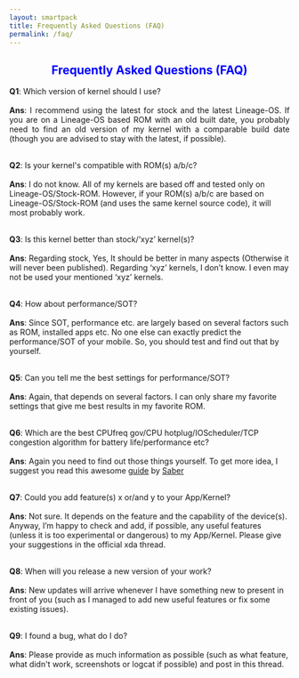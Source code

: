 ```yaml
---
layout: smartpack
title: Frequently Asked Questions (FAQ)
permalink: /faq/
---
```


<h2 style="color: blue; text-align: center">Frequently Asked Questions (FAQ)</h2>

<p style="text-align: justify;"><strong>Q1</strong>: Which version of kernel should I use?<br>
<br><strong>Ans</strong>: I recommend using the latest for stock and the latest Lineage-OS. If you are on a Lineage-OS based ROM  with an old built date, you probably need to find an old version of my kernel with a comparable build date (though you are advised to stay with the latest, if possible).<br>

<br><strong>Q2</strong>: Is your kernel's compatible with ROM(s) a/b/c?<br>
<br><strong>Ans</strong>: I do not know. All of my kernels are based off and tested only on Lineage-OS/Stock-ROM. However, if your ROM(s) a/b/c are based on Lineage-OS/Stock-ROM (and uses the same kernel source code), it will most probably work.<br>

<br><strong>Q3</strong>: Is this kernel better than stock/‘xyz’ kernel(s)?<br>
<br><strong>Ans</strong>: Regarding stock, Yes, It should be better in many aspects (Otherwise it will never been published). Regarding ‘xyz’ kernels, I don’t know. I even may not be used your mentioned ‘xyz’ kernels.<br>

<br><strong>Q4</strong>: How about performance/SOT?<br>
<br><strong>Ans</strong>: Since SOT, performance etc. are largely based on several factors such as ROM, installed apps etc. No one else can exactly predict the performance/SOT of your mobile. So, you should test and find out that by yourself.<br>

<br><strong>Q5</strong>: Can you tell me the best settings for performance/SOT?<br>
<br><strong>Ans</strong>: Again, that depends on several factors. I can only share my favorite settings that give me best results in my favorite ROM.<br>

<br><strong>Q6</strong>: Which are the best CPUfreq gov/CPU hotplug/IOScheduler/TCP congestion algorithm for battery life/performance etc?<br>
<br><strong>Ans</strong>: Again you need to find out those things yourself. To get more idea, I suggest you read this awesome <a href="https://forum.xda-developers.com/general/general/ref-to-date-guide-cpu-governors-o-t3048957/post59289777#post59289777">guide</a> by <a href="https://forum.xda-developers.com/member.php?u=5811506">Saber</a><br>

<br><strong>Q7</strong>: Could you add feature(s) x or/and y to your App/Kernel?<br>
<br><strong>Ans</strong>: Not sure. It depends on the feature and the capability of the device(s). Anyway, I’m happy to check and add, if possible, any useful features (unless it is too experimental or dangerous) to my App/Kernel. Please give your suggestions in the official xda thread.<br>

<br><strong>Q8</strong>: When will you release a new version of your work?<br>
<br><strong>Ans</strong>: New updates will arrive whenever I have something new to present in front of you (such as I managed to add new useful features or fix some existing issues).<br>

<br><strong>Q9</strong>: I found a bug, what do I do?<br>
<br><strong>Ans</strong>: Please provide as much information as possible (such as what feature, what didn't work, screenshots or logcat if possible) and post in this thread.</p>
